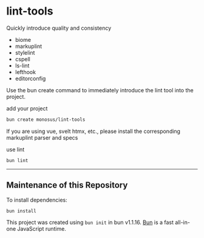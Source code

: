 # lint-tools

Quickly introduce quality and consistency

- biome
- markuplint
- stylelint
- cspell
- ls-lint
- lefthook
- editorconfig

Use the bun create command to immediately introduce the lint tool into the project.

add your project

```bash
bun create monosus/lint-tools
```

If you are using vue, svelt htmx, etc., please install the corresponding markuplint parser and specs

use lint

```bash
bun lint
```

---

## Maintenance of this Repository

To install dependencies:

```bash
bun install
```


This project was created using `bun init` in bun v1.1.16. [Bun](https://bun.sh) is a fast all-in-one JavaScript runtime.
